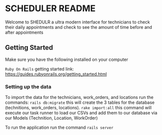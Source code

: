 # SCHEDULER README

Welcome to SHEDULR a ultra modern interface for technicians to check their daily appointments and check to see the amount of time before and after appointments

## Getting Started

Make sure you have the following installed on your computer

`Ruby On Rails` getting started link: https://guides.rubyonrails.org/getting_started.html

### Setting up the data
To import the data for the technicians, work_orders, and locations run the commands:
`rails db:migrate` this will create the 3 tables for the database (technitions, work_orders, locations).
`rake import:all` this command will execute our task runner to load our CSVs and add them to our database via our Models (Technition, Location, WorkOrder)

To run the application run the command `rails server`
